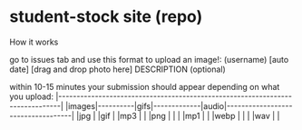 # student-stock site (repo)



How it works

go to issues tab and use this format to upload an image!:
(username) [auto date]
[drag and drop photo here]
DESCRIPTION (optional)


within 10-15 minutes your submission should appear depending on what you upload:
|------------------------------------------------------------------------------|
|images|----------|gifs|-------------|audio|-----------------------------------|
|jpg   |          |gif |             |mp3  |                                   |
|png   |          |    |             |mp1  |                                   |
|webp  |          |    |             |wav  |                                   |



